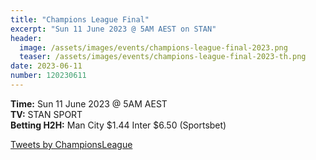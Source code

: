 ```yaml
---
title: "Champions League Final"
excerpt: "Sun 11 June 2023 @ 5AM AEST on STAN"
header:
  image: /assets/images/events/champions-league-final-2023.png
  teaser: /assets/images/events/champions-league-final-2023-th.png
date: 2023-06-11
number: 120230611
---
```


**Time:** Sun 11 June 2023 @ 5AM AEST    
**TV:** STAN SPORT        
**Betting H2H:** Man City $1.44 Inter $6.50 (Sportsbet)     

<a class="twitter-timeline" href="https://twitter.com/ChampionsLeague?ref_src=twsrc%5Etfw">Tweets by ChampionsLeague</a> <script async src="https://platform.twitter.com/widgets.js" charset="utf-8"></script>




